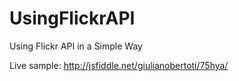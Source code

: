 UsingFlickrAPI
==============

Using Flickr API in a Simple Way

Live sample: http://jsfiddle.net/giulianobertoti/75hya/
